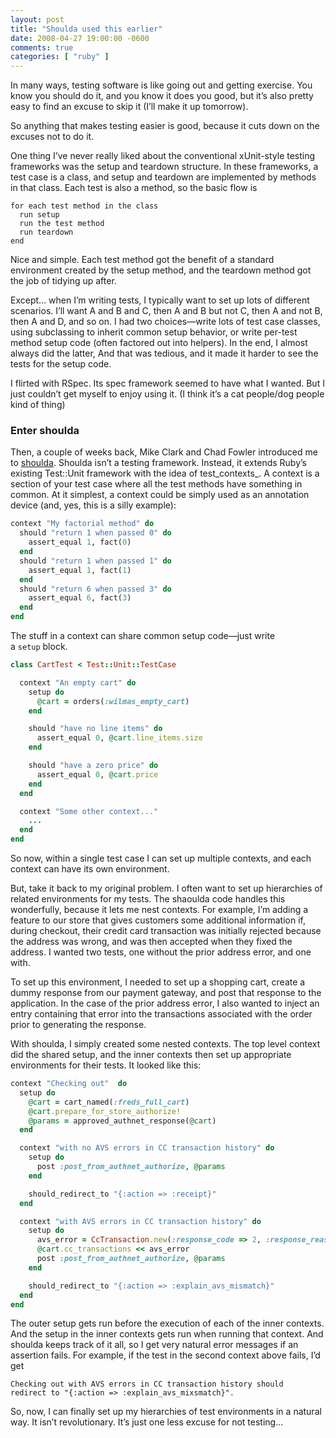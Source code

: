```yaml
---
layout: post
title: "Shoulda used this earlier"
date: 2008-04-27 19:00:00 -0600
comments: true
categories: [ "ruby" ]
---
```


In many ways, testing software is like going out and getting
exercise. You know you should do it, and you know it does you good,
but it’s also pretty easy to find an excuse to skip it (I’ll make it
up tomorrow).

So anything that makes testing easier is good, because it cuts down on
the excuses not to do it.

One thing I’ve never really liked about the conventional xUnit-style
testing frameworks was the setup and teardown structure. In these
frameworks, a test case is a class, and setup and teardown are
implemented by methods in that class. Each test is also a method, so
the basic flow is

``` 
for each test method in the class
  run setup
  run the test method
  run teardown
end
```

Nice and simple. Each test method got the benefit of a standard
environment created by the setup method, and the teardown method got
the job of tidying up after.

Except… when I’m writing tests, I typically want to set up lots of
different scenarios. I’ll want A and B and C, then A and B but not C,
then A and not B, then A and D, and so on. I had two choices—write
lots of test case classes, using subclassing to inherit common setup
behavior, or write per-test method setup code (often factored out into
helpers). In the end, I almost always did the latter, And that was
tedious, and it made it harder to see the tests for the setup code.

I flirted with RSpec. Its spec framework seemed to have what I
wanted. But I just couldn’t get myself to enjoy using it. (I think
it’s a cat people/dog people kind of thing)

### Enter shoulda

Then, a couple of weeks back, Mike Clark and Chad Fowler introduced me
to <a
href="http://www.thoughtbot.com/projects/shoulda">shoulda</a>. Shoulda
isn’t a testing framework. Instead, it extends Ruby’s existing
Test::Unit framework with the idea of test_contexts_. A context is a
section of your test case where all the test methods have something in
common. At it simplest, a context could be simply used as an
annotation device (and, yes, this is a silly example):


``` ruby
context "My factorial method" do
  should "return 1 when passed 0" do
    assert_equal 1, fact(0)
  end
  should "return 1 when passed 1" do
    assert_equal 1, fact(1)
  end
  should "return 6 when passed 3" do
    assert_equal 6, fact(3)
  end
end

```

The stuff in a context can share common setup code—just write
a `setup` block.

``` ruby
class CartTest < Test::Unit::TestCase

  context "An empty cart" do
    setup do
      @cart = orders(:wilmas_empty_cart)
    end

    should "have no line items" do
      assert_equal 0, @cart.line_items.size
    end

    should "have a zero price" do
      assert_equal 0, @cart.price
    end
  end

  context "Some other context..."
    ...
  end
end
```

So now, within a single test case I can set up multiple contexts, and
each context can have its own environment.

But, take it back to my original problem. I often want to set up
hierarchies of related environments for my tests. The shaoulda code
handles this wonderfully, because it lets me nest contexts. For
example, I’m adding a feature to our store that gives customers some
additional information if, during checkout, their credit card
transaction was initially rejected because the address was wrong, and
was then accepted when they fixed the address. I wanted two tests, one
without the prior address error, and one with.


To set up this environment, I needed to set up a shopping cart, create
a dummy response from our payment gateway, and post that response to
the application. In the case of the prior address error, I also wanted
to inject an entry containing that error into the transactions
associated with the order prior to generating the response.


With shoulda, I simply created some nested contexts. The top level
context did the shared setup, and the inner contexts then set up
appropriate environments for their tests. It looked like this:

``` ruby
context "Checking out"  do
  setup do
    @cart = cart_named(:freds_full_cart)
    @cart.prepare_for_store_authorize!
    @params = approved_authnet_response(@cart)
  end                  

  context "with no AVS errors in CC transaction history" do
    setup do
      post :post_from_authnet_authorize, @params
    end

    should_redirect_to "{:action => :receipt}"
  end 

  context "with AVS errors in CC transaction history" do
    setup do
      avs_error = CcTransaction.new(:response_code => 2, :response_reason_code => 27)
      @cart.cc_transactions << avs_error
      post :post_from_authnet_authorize, @params
    end

    should_redirect_to "{:action => :explain_avs_mismatch}"
  end
end 

```

The outer setup gets run before the execution of each of the inner
contexts. And the setup in the inner contexts gets run when running
that context. And shoulda keeps track of it all, so I get very natural
error messages if an assertion fails. For example, if the test in the
second context above fails, I’d get

```
Checking out with AVS errors in CC transaction history should 
redirect to "{:action => :explain_avs_mixsmatch}". 

```

So, now, I can finally set up my hierarchies of test environments in a
natural way. It isn’t revolutionary. It’s just one less excuse for not
testing…

